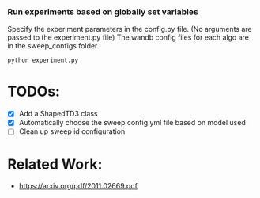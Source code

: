 ### Run experiments based on globally set variables

Specify the experiment parameters in the config.py file. (No arguments are passed to the experiment.py file)
The wandb config files for each algo are in the sweep_configs folder.

```
python experiment.py
```

# TODOs:
- [x] Add a ShapedTD3 class
- [x] Automatically choose the sweep config.yml file based on model used
- [ ] Clean up sweep id configuration

# Related Work:
- https://arxiv.org/pdf/2011.02669.pdf

